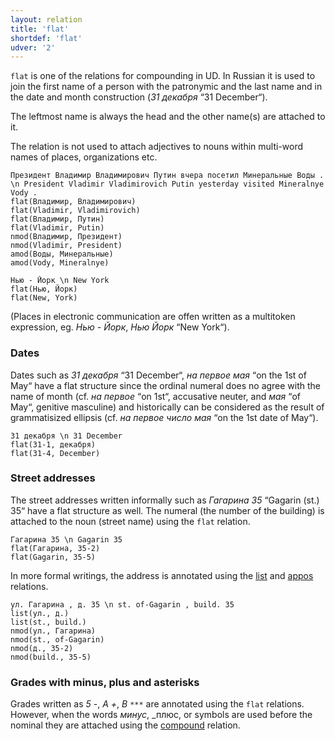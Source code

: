 ```yaml
---
layout: relation
title: 'flat'
shortdef: 'flat'
udver: '2'
---
```


`flat` is one of the relations for compounding in UD.
In Russian it is used to join the first name of a person with the patronymic and the last name and in the date and month construction (_31 декабря_ “31 December“).


The leftmost name is always the head and the other name(s) are attached to it.

The relation is not used to attach adjectives to nouns within multi-word names of places, organizations etc.

~~~ sdparse
Президент Владимир Владимирович Путин вчера посетил Минеральные Воды . \n President Vladimir Vladimirovich Putin yesterday visited Mineralnye Vody .
flat(Владимир, Владимирович)
flat(Vladimir, Vladimirovich)
flat(Владимир, Путин)
flat(Vladimir, Putin)
nmod(Владимир, Президент)
nmod(Vladimir, President)
amod(Воды, Минеральные)
amod(Vody, Mineralnye)
~~~

~~~ sdparse
Нью - Йорк \n New York
flat(Нью, Йорк)
flat(New, York)
~~~

(Places in electronic communication are offen written as a multitoken expression, eg. _Нью - Йорк_, _Нью Йорк_ “New York“).

### Dates

Dates such as _31 декабря_ “31 December“, _на первое мая_ “on the 1st of May“ have a flat structure since the ordinal numeral does no agree with the name of month (cf. _на первое_ “on 1st“, accusative neuter, and _мая_ “of May“, genitive masculine) and historically can be considered as the result of grammatisized ellipsis (cf. _на первое число мая_ “on the 1st date of May“).

~~~ sdparse
31 декабря \n 31 December
flat(31-1, декабря)
flat(31-4, December)
~~~

### Street addresses

The street addresses written informally such as _Гагарина 35_ “Gagarin (st.) 35“ have a flat structure as well. The numeral (the number of the building) is attached to the noun (street name) using the `flat` relation.

~~~ sdparse
Гагарина 35 \n Gagarin 35
flat(Гагарина, 35-2)
flat(Gagarin, 35-5)
~~~

In more formal writings, the address is annotated using the [list]() and [appos]() relations.

~~~ sdparse
ул. Гагарина , д. 35 \n st. of-Gagarin , build. 35
list(ул., д.)
list(st., build.)
nmod(ул., Гагарина)
nmod(st., of-Gagarin)
nmod(д., 35-2)
nmod(build., 35-5)
~~~

### Grades with minus, plus and asterisks

Grades written as _5 -_, _A +_, _B `***`_ are annotated using the `flat` relations. However, when the words _минус_, _плюс, or symbols are used before the nominal they are attached using the [compound]() relation.

<!-- Interlanguage links updated Pá kvě 14 11:09:06 CEST 2021 -->

